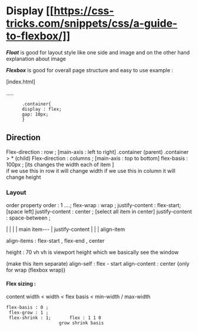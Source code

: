 # Display  [[https://css-tricks.com/snippets/css/a-guide-to-flexbox/]]

***Float*** is good for layout style like one side and image and on the other hand explanation about image

***Flexbox*** is good for overall page structure and easy to use
example : <div class="container">     [index.html]
          <div class="one"><p>.....<p> </div>

          .container{
          display : flex;         
          gap: 10px;
          }
## 
## Direction
Flex-direction : row ;  [main-axis : left to right]                                                 .container (parent)
                                                            .container > * (child)
Flex-direction : columns ; [main-axis : top to bottom]
flex-basis : 100px ; [its changes the width each of item ]                          
           if we use this in row it will change width
           if we use this in column it will change height


### Layout
  order property
  order : 1 ....;
  flex-wrap : wrap ;
  justify-content : flex-start; [space left]
justify-content : center ; [select all item in center]
justify-content : space-between ;


|     |     |
| main item--- |    justify-content
|     |     |
align-item

align-items : flex-start , flex-end , center

height : 70 vh   vh is viewport height which we basically see the window


(make this item separate) align-self : flex - start
align-content : center {only for wrap (flexbox wrap)}

#### Flex sizing :
content width < width < flex basis < min-width / max-width

	flex-basis : 0 ;
	 flex-grow : 1 ;
	 flex-shrink : 1;       flex : 1 1 0
	                    grow shrink basis








